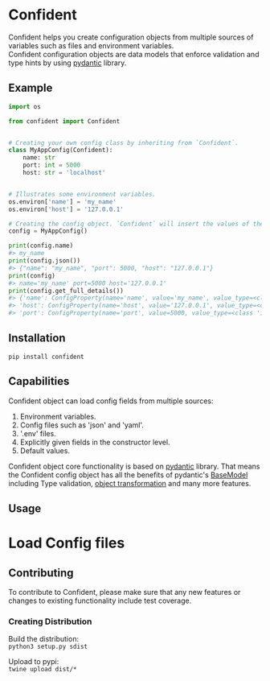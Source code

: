 # Confident
Confident helps you create configuration objects from multiple sources of variables such as files and environment variables.  
Confident configuration objects are data models that enforce validation and type hints by using [pydantic](https://pydantic-docs.helpmanual.io/) library.

## Example
```py
import os

from confident import Confident


# Creating your own config class by inheriting from `Confident`.
class MyAppConfig(Confident):
    name: str
    port: int = 5000
    host: str = 'localhost'


# Illustrates some environment variables.
os.environ['name'] = 'my_name' 
os.environ['host'] = '127.0.0.1'

# Creating the config object. `Confident` will insert the values of the properties.
config = MyAppConfig()

print(config.name)
#> my_name
print(config.json())
#> {"name": "my_name", "port": 5000, "host": "127.0.0.1"}
print(config)
#> name='my_name' port=5000 host='127.0.0.1'
print(config.get_full_details())
#> {'name': ConfigProperty(name='name', value='my_name', value_type=<class 'str'>, source_name='environment', source_type=<ConfigSource.environment: 'environment'>),  
#> 'host': ConfigProperty(name='host', value='127.0.0.1', value_type=<class 'str'>, source_name='environment', source_type=<ConfigSource.environment: 'environment'>),  
#> 'port': ConfigProperty(name='port', value=5000, value_type=<class 'int'>, source_name='class_default', source_type=<ConfigSource.class_default: 'class_default'>)} 

```

## Installation
```pip install confident```

## Capabilities
Confident object can load config fields from multiple sources:
1. Environment variables.
1. Config files such as 'json' and 'yaml'.
1. '.env' files.
1. Explicitly given fields in the constructor level.
1. Default values.

Confident object core functionality is based on [pydantic](https://pydantic-docs.helpmanual.io/) library. 
That means the Confident config object has all the benefits of pydantic's [BaseModel](https://pydantic-docs.helpmanual.io/usage/models/) including
Type validation, [object transformation](https://pydantic-docs.helpmanual.io/usage/exporting_models/) and many more features.

## Usage
# Load Config files  


## Contributing
To contribute to Confident, please make sure that any new features or changes to existing functionality include test coverage.

### Creating Distribution
Build the distribution:  
```python3 setup.py sdist```

Upload to pypi:  
```twine upload dist/*```